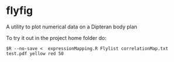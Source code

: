 flyfig
======

A utility to plot numerical data on a Dipteran body plan 

To try it out in the project home folder do:

    $R --no-save <  expressionMapping.R Flylist correlationMap.txt test.pdf yellow red 50
